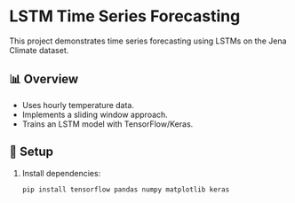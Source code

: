 # LSTM Time Series Forecasting
This project demonstrates time series forecasting using LSTMs on the Jena Climate dataset.

## 📊 Overview
- Uses hourly temperature data.
- Implements a sliding window approach.
- Trains an LSTM model with TensorFlow/Keras.

## 🔧 Setup
1. Install dependencies:  
   ```bash
   pip install tensorflow pandas numpy matplotlib keras

